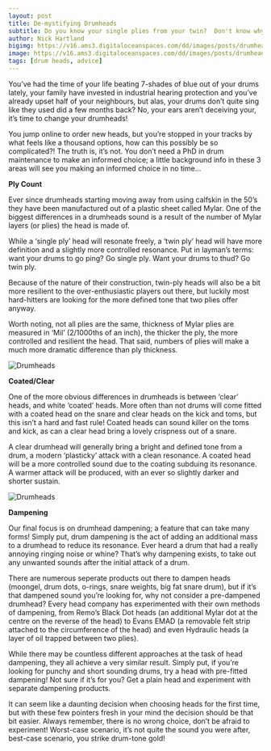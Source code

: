 ```yaml
---
layout: post
title: De-mystifying Drumheads
subtitle: Do you know your single plies from your twin?  Don't know why they bother making them coated?  Nick Hartland brings us the low down on drum heads and how to choose what's right for you.
author: Nick Hartland
bigimg: https://v16.ams3.digitaloceanspaces.com/dd/images/posts/drumheadBoxes.jpg
image: https://v16.ams3.digitaloceanspaces.com/dd/images/posts/drumheads-sq.jpg
tags: [drum heads, advice]
---
```


You’ve had the time of your life beating 7-shades of blue out of your drums lately, your family have invested in industrial hearing protection and you’ve already upset half of your neighbours, but alas, your drums don’t quite sing like they used did a few months back? No, your ears aren’t deceiving your, it’s time to change your drumheads!

You jump online to order new heads, but you’re stopped in your tracks by what feels like a thousand options, how can this possibly be so complicated?! 
The truth is, it’s not. You don’t need a PhD in drum maintenance to make an informed choice; a little background info in these 3 areas will see you making an informed choice in no time...

**Ply Count**

Ever since drumheads starting moving away from using calfskin in the 50’s they have been manufactured out of a plastic sheet called Mylar. One of the biggest differences in a drumheads sound is a result of the number of Mylar layers (or plies) the head is made of.

While a ‘single ply’ head will resonate freely, a ‘twin ply’ head will have more definition and a slightly more controlled resonance. Put in layman’s terms: want your drums to go ping? Go single ply. Want your drums to thud? Go twin ply.

Because of the nature of their construction, twin-ply heads will also be a bit more resilient to the over-enthusiastic players out there, but luckily most hard-hitters are looking for the more defined tone that two plies offer anyway. 

Worth noting, not all plies are the same, thickness of Mylar plies are measured in ‘Mil’ (2/1000ths of an inch), the thicker the ply, the more controlled and resilient the head. That said, numbers of plies will make a much more dramatic difference than ply thickness.

![Drumheads](https://v16.ams3.digitaloceanspaces.com/dd/images/posts/drumheads01.jpg)

**Coated/Clear**

One of the more obvious differences in drumheads is between ‘clear’ heads, and white ‘coated’ heads. More often than not drums will come fitted with a coated head on the snare and clear heads on the kick and toms, but this isn’t a hard and fast rule! Coated heads can sound killer on the toms and kick, as can a clear head bring a lovely crispness out of a snare.

A clear drumhead will generally bring a bright and defined tone from a drum, a modern ‘plasticky’ attack with a clean resonance. A coated head will be a more controlled sound due to the coating subduing its resonance. A warmer attack will be produced, with an ever so slightly darker and shorter sustain.

![Drumheads](https://v16.ams3.digitaloceanspaces.com/dd/images/posts/drumheads02.jpg)

**Dampening**

Our final focus is on drumhead dampening; a feature that can take many forms! Simply put, drum dampening is the act of adding an additional mass to a drumhead to reduce its resonance. Ever heard a drum that had a really annoying ringing noise or whine? That’s why dampening exists, to take out any unwanted sounds after the initial attack of a drum.

There are numerous seperate products out there to dampen heads (moongel, drum dots, o-rings, snare weights, big fat snare drum), but if it’s that dampened sound you’re looking for, why not consider a pre-dampened drumhead? Every head company has experimented with their own methods of dampening, from Remo’s Black Dot heads (an additional Mylar dot at the centre on the reverse of the head) to Evans EMAD (a removable felt strip attached to the circumference of the head) and even Hydraulic heads (a layer of oil trapped between two plies).

While there may be countless different approaches at the task of head dampening, they all achieve a very similar result. Simply put, if you’re looking for punchy and short sounding drums, try a head with pre-fitted dampening! Not sure if it’s for you? Get a plain head and experiment with separate dampening products. 

It can seem like a daunting decision when choosing heads for the first time, but with these few pointers fresh in your mind the decision should be that bit easier. Always remember, there is no wrong choice, don’t be afraid to experiment! Worst-case scenario, it’s not quite the sound you were after, best-case scenario, you strike drum-tone gold! 
